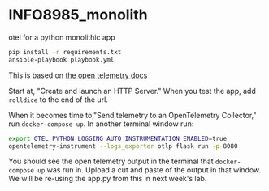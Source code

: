 # INFO8985_monolith
otel for a python monolithic app

```bash
pip install -r requirements.txt
ansible-playbook playbook.yml
```

This is based on [the open telemetry docs](https://opentelemetry.io/docs/languages/python/getting-started/)

Start at, "Create and launch an HTTP Server." When you test the app, add `rolldice` to the end of the url.

When it becomes time to,"Send telemetry to an OpenTelemetry Collector," run `docker-compose up`. In another terminal window run:

```bash
export OTEL_PYTHON_LOGGING_AUTO_INSTRUMENTATION_ENABLED=true
opentelemetry-instrument --logs_exporter otlp flask run -p 8080
```

You should see the open telemetry output in the terminal that `docker-compose up` was run in. Upload a cut and paste of the output in that window. We will be re-using the app.py from this in next week's lab.

